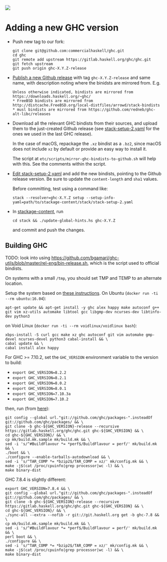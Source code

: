<div class="hidden-warning"><a href="https://docs.haskellstack.org/"><img src="https://cdn.jsdelivr.net/gh/commercialhaskell/stack/doc/img/hidden-warning.svg"></a></div>

# Adding a new GHC version

  * Push new tag to our fork:

        git clone git@github.com:commercialhaskell/ghc.git
        cd ghc
        git remote add upstream https://gitlab.haskell.org/ghc/ghc.git
        git fetch upstream
        git push origin ghc-X.Y.Z-release

  * [Publish a new Github release](https://github.com/commercialhaskell/ghc/releases/new)
    with tag `ghc-X.Y.Z-release` and same name, with description noting where the binidsts are mirrored from.  E.g.

        Unless otherwise indicated, bindists are mirrored from https://downloads.haskell.org/~ghc/
        * FreeBSD bindists are mirrored from http://distcache.FreeBSD.org/local-distfiles/arrowd/stack-bindists
        * musl bindists are mirrored from https://github.com/redneb/ghc-alt-libc/releases


  * Download all the relevant GHC bindists from their sources, and upload them to the just-created Github release (see
    [stack-setup-2.yaml](https://github.com/fpco/stackage-content/blob/master/stack/stack-setup-2.yaml)
    for the ones we used in the last GHC release).

    In the case of macOS, repackage the `.xz` bindist as a `.bz2`, since macOS does
    not include `xz` by default or provide an easy way to install it.

    The script at `etc/scripts/mirror-ghc-bindists-to-github.sh` will help with
    this. See the comments within the script.

  * [Edit stack-setup-2.yaml](https://github.com/fpco/stackage-content/edit/master/stack/stack-setup-2.yaml)
    and add the new bindists, pointing to the Github release version. Be sure to
    update the `content-length` and `sha1` values.

    Before committing, test using a command like:

        stack --resolver=ghc-X.Y.Z setup --setup-info-yaml=path/to/stackage-content/stack/stack-setup-2.yaml

  * In [stackage-content](https://github.com/fpco/stackage-content), run

        cd stack && ./update-global-hints.hs ghc-X.Y.Z

    and commit and push the changes.


## Building GHC

TODO: look into using https://github.com/bgamari/ghc-utils/blob/master/rel-eng/bin-release.sh, which is the script used to official bindists.

On systems with a small `/tmp`, you should set TMP and TEMP to an alternate
location.

Setup the system based on [these instructions](https://gitlab.haskell.org/ghc/ghc/wikis/building/preparation/linux).  On Ubuntu (`docker run -ti --rm ubuntu:16.04`):

    apt-get update && apt-get install -y ghc alex happy make autoconf g++ git vim xz-utils automake libtool gcc libgmp-dev ncurses-dev libtinfo-dev python3

on Void Linux (`docker run -ti --rm voidlinux/voidlinux bash`):

    xbps-install -S curl gcc make xz ghc autoconf git vim automake gmp-devel ncurses-devel python3 cabal-install && \
    cabal update && \
    cabal install alex happy

For GHC >= 7.10.2, set the `GHC_VERSION` environment variable to the version to build:

  * `export GHC_VERSION=8.2.2`
  * `export GHC_VERSION=8.2.1`
  * `export GHC_VERSION=8.0.2`
  * `export GHC_VERSION=8.0.1`
  * `export GHC_VERSION=7.10.3a`
  * `export GHC_VERSION=7.10.2`

then, run (from [here](https://gitlab.haskell.org/ghc/ghc/wikis/building/quick-start)):

    git config --global url."git://github.com/ghc/packages-".insteadOf git://github.com/ghc/packages/ && \
    git clone -b ghc-${GHC_VERSION}-release --recursive https://gitlab.haskell.org/ghc/ghc.git ghc-${GHC_VERSION} && \
    cd ghc-${GHC_VERSION}/ && \
    cp mk/build.mk.sample mk/build.mk && \
    sed -i 's/^#BuildFlavour *= *perf$/BuildFlavour = perf/' mk/build.mk && \
    ./boot && \
    ./configure --enable-tarballs-autodownload && \
    sed -i 's/^TAR_COMP *= *bzip2$/TAR_COMP = xz/' mk/config.mk && \
    make -j$(cat /proc/cpuinfo|grep processor|wc -l) && \
    make binary-dist

GHC 7.8.4 is slightly different:

    export GHC_VERSION=7.8.4 && \
    git config --global url."git://github.com/ghc/packages-".insteadOf git://github.com/ghc/packages/ && \
    git clone -b ghc-${GHC_VERSION}-release --recursive https://gitlab.haskell.org/ghc/ghc.git ghc-${GHC_VERSION} && \
    cd ghc-${GHC_VERSION}/ && \
    ./sync-all --extra --nofib -r git://git.haskell.org get -b ghc-7.8 && \
    cp mk/build.mk.sample mk/build.mk && \
    sed -i 's/^#BuildFlavour *= *perf$/BuildFlavour = perf/' mk/build.mk && \
    perl boot && \
    ./configure && \
    sed -i 's/^TAR_COMP *= *bzip2$/TAR_COMP = xz/' mk/config.mk && \
    make -j$(cat /proc/cpuinfo|grep processor|wc -l) && \
    make binary-dist
